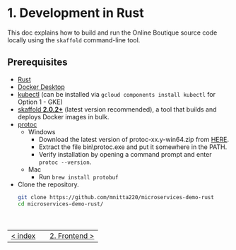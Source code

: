 # 1. Development in Rust

This doc explains how to build and run the Online Boutique source code locally using the `skaffold` command-line tool.

## Prerequisites

- [Rust](https://www.rust-lang.org/tools/install)
- [Docker Desktop](https://www.docker.com/products/docker-desktop)
- [kubectl](https://kubernetes.io/docs/tasks/tools/) (can be installed via `gcloud components install kubectl` for Option 1 - GKE)
- [skaffold **2.0.2+**](https://skaffold.dev/docs/install/) (latest version recommended), a tool that builds and deploys Docker images in bulk.
- [protoc](https://github.com/hyperium/tonic?tab=readme-ov-file#dependencies)
  - Windows
    - Download the latest version of protoc-xx.y-win64.zip from [HERE](https://github.com/protocolbuffers/protobuf/releases/latest).
    - Extract the file bin\protoc.exe and put it somewhere in the PATH.
    - Verify installation by opening a command prompt and enter `protoc --version`.
  - Mac
    - Run `brew install protobuf`
- Clone the repository.
  ```sh
  git clone https://github.com/mnitta220/microservices-demo-rust
  cd microservices-demo-rust/
  ```

<br>

<table style="width: 90%; margin-top: 20px;">
<tr>
<td style="text-align: left"><a href="../index.md">&lt;&nbsp;index</a></td>
<td></td>
<td style="text-align: right"><a href="../2.frontend/2-0.frontend.md">2. Frontend&nbsp;&gt;</a></td>
</tr>
</table>

